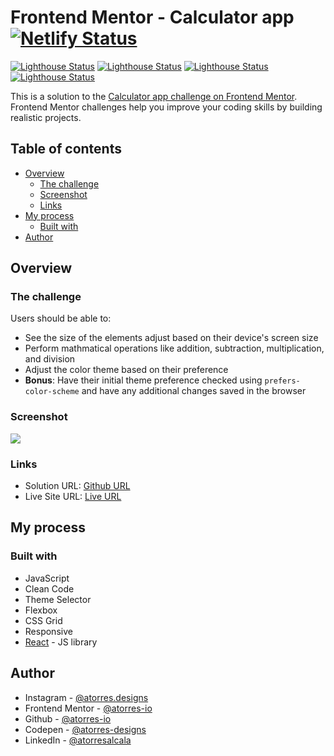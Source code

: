 # Frontend Mentor - Calculator app [![Netlify Status](https://api.netlify.com/api/v1/badges/22a4cf7e-ce3b-4e66-a262-a581c226c185/deploy-status)](https://app.netlify.com/sites/wizardly-hoover-860206/deploys)

[![Lighthouse Status](https://img.shields.io/badge/-Performance%20100-09864c?style=flat-square&logo=lighthouse&logoColor=white)](https://app.netlify.com/sites/wizardly-hoover-860206/deploys)
[![Lighthouse Status](https://img.shields.io/badge/-Accessibility%20100-09864c?style=flat-square&logo=lighthouse&logoColor=white)](https://app.netlify.com/sites/wizardly-hoover-860206/deploys)
[![Lighthouse Status](https://img.shields.io/badge/-Best%20Practices%20100-09864c?style=flat-square&logo=lighthouse&logoColor=white)](https://app.netlify.com/sites/wizardly-hoover-860206/deploys)
[![Lighthouse Status](https://img.shields.io/badge/-SEO%20100-09864c?style=flat-square&logo=lighthouse&logoColor=white)](https://app.netlify.com/sites/wizardly-hoover-860206/deploys)

This is a solution to the [Calculator app challenge on Frontend Mentor](https://www.frontendmentor.io/challenges/calculator-app-9lteq5N29). Frontend Mentor challenges help you improve your coding skills by building realistic projects.

## Table of contents

- [Overview](#overview)
  - [The challenge](#the-challenge)
  - [Screenshot](#screenshot)
  - [Links](#links)
- [My process](#my-process)
  - [Built with](#built-with)
- [Author](#author)

## Overview

### The challenge

Users should be able to:

- See the size of the elements adjust based on their device's screen size
- Perform mathmatical operations like addition, subtraction, multiplication, and division
- Adjust the color theme based on their preference
- **Bonus**: Have their initial theme preference checked using `prefers-color-scheme` and have any additional changes saved in the browser

### Screenshot

![](./screenshot.jpg)

### Links

- Solution URL: [Github URL](https://github.com/atorres-io/frontend-mentor-calculator-app)
- Live Site URL: [Live URL](https://wizardly-hoover-860206.netlify.app/)

## My process

### Built with

- JavaScript
- Clean Code
- Theme Selector
- Flexbox
- CSS Grid
- Responsive
- [React](https://reactjs.org/) - JS library

## Author

- Instagram - [@atorres.designs](https://www.instagram.com/atorres.designs/)
- Frontend Mentor - [@atorres-io](https://www.frontendmentor.io/profile/atorres-io)
- Github - [@atorres-io](https://github.com/atorres-io)
- Codepen - [@atorres-designs](https://codepen.io/atorres-designs)
- LinkedIn - [@atorresalcala](https://www.linkedin.com/in/atorresalcala)
